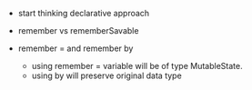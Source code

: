 - start thinking declarative approach 

- remember vs rememberSavable

- remember = and remember by
  - using remember = variable will be of type MutableState.
  - using by will preserve original data type
